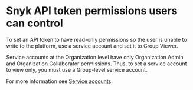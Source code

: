 # Snyk API token permissions users can control

To set an API token to have read-only permissions so the user is unable to write to the platform, use a service account and set it to Group Viewer.

Service accounts at the Organization level have only Organization Admin and Organization Collaborator permissions. Thus, to set a service account to view only, you must use a Group-level service account.

For more information see [Service accounts](../../implementation-and-setup/enterprise-setup/service-accounts/).
